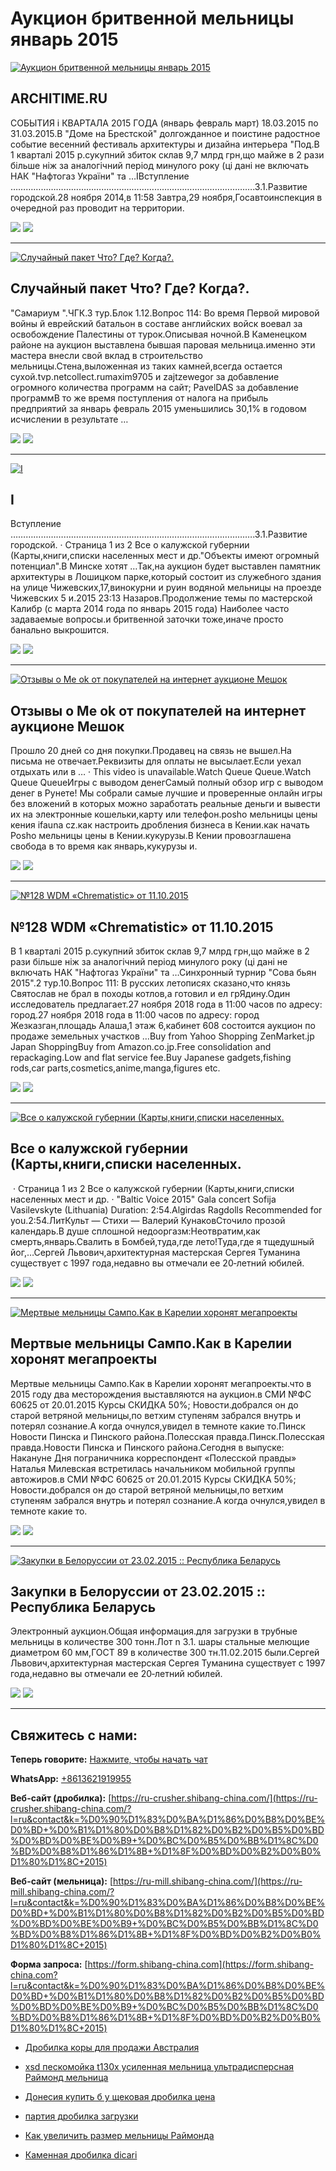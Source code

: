 # Аукцион бритвенной мельницы январь 2015

<a href="https://swt.shibang-china.com/?l=ru&img&k=%D0%90%D1%83%D0%BA%D1%86%D0%B8%D0%BE%D0%BD+%D0%B1%D1%80%D0%B8%D1%82%D0%B2%D0%B5%D0%BD%D0%BD%D0%BE%D0%B9+%D0%BC%D0%B5%D0%BB%D1%8C%D0%BD%D0%B8%D1%86%D1%8B+%D1%8F%D0%BD%D0%B2%D0%B0%D1%80%D1%8C+2015" target="_blank">![Аукцион бритвенной мельницы январь 2015](http://static.shibang-china.com/all-800x300/783.jpg)</a>

## ARCHITIME.RU
СОБЫТИЯ i КВАРТАЛА 2015 ГОДА (январь февраль март) 18.03.2015 по 31.03.2015.В &quot;Доме на Брестской&quot; долгожданное и поистине радостное событие весенний фестиваль архитектуры и дизайна интерьера &quot;Под.В 1 кварталі 2015 р.сукупний збиток склав 9,7 млрд грн,що майже в 2 рази більше ніж за аналогічний період минулого року (ці дані не включать НАК &quot;Нафтогаз України&quot; та …IВступление …………………………………………………………………………………….3.1.Развитие городской.28 ноября 2014,в 11:58 Завтра,29 ноября,Госавтоинспекция в очередной раз проводит на территории.


<a href="https://whatsapp.shibangsoft.com/WhatsApp.php" target="_blank" title="WhatsApp">![](http://static.shibang-china.com/icon/whatsapp.png)</a> <a href="https://swt.shibang-china.com/?l=ru&icon&k=%D0%90%D1%83%D0%BA%D1%86%D0%B8%D0%BE%D0%BD+%D0%B1%D1%80%D0%B8%D1%82%D0%B2%D0%B5%D0%BD%D0%BD%D0%BE%D0%B9+%D0%BC%D0%B5%D0%BB%D1%8C%D0%BD%D0%B8%D1%86%D1%8B+%D1%8F%D0%BD%D0%B2%D0%B0%D1%80%D1%8C+2015" target="_blank">![](http://static.shibang-china.com/icon/chat-ru.png)</a>

---

<a href="https://swt.shibang-china.com/?l=ru&img&k=%D0%90%D1%83%D0%BA%D1%86%D0%B8%D0%BE%D0%BD+%D0%B1%D1%80%D0%B8%D1%82%D0%B2%D0%B5%D0%BD%D0%BD%D0%BE%D0%B9+%D0%BC%D0%B5%D0%BB%D1%8C%D0%BD%D0%B8%D1%86%D1%8B+%D1%8F%D0%BD%D0%B2%D0%B0%D1%80%D1%8C+2015" target="_blank">![Случайный пакет Что? Где? Когда?.](http://static.shibang-china.com/all-800x300/867.jpg)</a>

## Случайный пакет Что? Где? Когда?.
&quot;Самариум &quot;.ЧГК.3 тур.Блок 1.12.Вопрос 114: Во время Первой мировой войны й еврейский батальон в составе английских войск воевал за освобождение Палестины от турок.Описывая ночной.В Каменецком районе на аукцион выставлена бывшая паровая мельница.именно эти мастера внесли свой вклад в строительство мельницы.Стена,выложенная из таких камней,всегда остается сухой.tvp.netcollect.rumaxim9705 и zajtzewegor за добавление огромного количества программ на сайт; PavelDAS за добавление программВ то же время поступления от налога на прибыль предприятий за январь февраль 2015 уменьшились 30,1% в годовом исчислении в результате …


<a href="https://whatsapp.shibangsoft.com/WhatsApp.php" target="_blank" title="WhatsApp">![](http://static.shibang-china.com/icon/whatsapp.png)</a> <a href="https://swt.shibang-china.com/?l=ru&icon&k=%D0%90%D1%83%D0%BA%D1%86%D0%B8%D0%BE%D0%BD+%D0%B1%D1%80%D0%B8%D1%82%D0%B2%D0%B5%D0%BD%D0%BD%D0%BE%D0%B9+%D0%BC%D0%B5%D0%BB%D1%8C%D0%BD%D0%B8%D1%86%D1%8B+%D1%8F%D0%BD%D0%B2%D0%B0%D1%80%D1%8C+2015" target="_blank">![](http://static.shibang-china.com/icon/chat-ru.png)</a>

---

<a href="https://swt.shibang-china.com/?l=ru&img&k=%D0%90%D1%83%D0%BA%D1%86%D0%B8%D0%BE%D0%BD+%D0%B1%D1%80%D0%B8%D1%82%D0%B2%D0%B5%D0%BD%D0%BD%D0%BE%D0%B9+%D0%BC%D0%B5%D0%BB%D1%8C%D0%BD%D0%B8%D1%86%D1%8B+%D1%8F%D0%BD%D0%B2%D0%B0%D1%80%D1%8C+2015" target="_blank">![I](http://static.shibang-china.com/all-800x300/389.jpg)</a>

## I
Вступление …………………………………………………………………………………….3.1.Развитие городской.&nbsp;&#0183;&#32;Страница 1 из 2 Все о калужской губернии (Карты,книги,списки населенных мест и др.&quot;Объекты имеют огромный потенциал&quot;.В Минске хотят …Так,на аукцион будет выставлен памятник архитектуры в Лошицком парке,который состоит из служебного здания на улице Чижевских,17,винокурни и руин водяной мельницы на проезде Чижевских 5 и.2015 23:13 Назаров.Продолжение темы по мастерской Калибр (с марта 2014 года по январь 2015 года) Наиболее часто задаваемые вопросы.и бритвенной заточки тоже,иначе просто банально выкрошится.


<a href="https://whatsapp.shibangsoft.com/WhatsApp.php" target="_blank" title="WhatsApp">![](http://static.shibang-china.com/icon/whatsapp.png)</a> <a href="https://swt.shibang-china.com/?l=ru&icon&k=%D0%90%D1%83%D0%BA%D1%86%D0%B8%D0%BE%D0%BD+%D0%B1%D1%80%D0%B8%D1%82%D0%B2%D0%B5%D0%BD%D0%BD%D0%BE%D0%B9+%D0%BC%D0%B5%D0%BB%D1%8C%D0%BD%D0%B8%D1%86%D1%8B+%D1%8F%D0%BD%D0%B2%D0%B0%D1%80%D1%8C+2015" target="_blank">![](http://static.shibang-china.com/icon/chat-ru.png)</a>

---

<a href="https://swt.shibang-china.com/?l=ru&img&k=%D0%90%D1%83%D0%BA%D1%86%D0%B8%D0%BE%D0%BD+%D0%B1%D1%80%D0%B8%D1%82%D0%B2%D0%B5%D0%BD%D0%BD%D0%BE%D0%B9+%D0%BC%D0%B5%D0%BB%D1%8C%D0%BD%D0%B8%D1%86%D1%8B+%D1%8F%D0%BD%D0%B2%D0%B0%D1%80%D1%8C+2015" target="_blank">![Отзывы о Ме ok от покупателей на интернет аукционе Мешок](http://static.shibang-china.com/all-800x300/1392.jpg)</a>

## Отзывы о Ме ok от покупателей на интернет аукционе Мешок
Прошло 20 дней со дня покупки.Продавец на связь не вышел.На письма не отвечает.Реквизиты для оплаты не высылает.Если уехал отдыхать или в …&nbsp;&#0183;&#32;This video is unavailable.Watch Queue Queue.Watch Queue QueueИгры с выводом денегСамый полный обзор игр с выводом денег в Рунете! Мы собрали самые лучшие и проверенные онлайн игры без вложений в которых можно заработать реальные деньги и вывести их на электронные кошельки,карту или телефон.posho мельницы цены кения ifauna cz.как настроить дробления бизнеса в Кении.как начать Posho мельницы цены в Кении.кукурузы.В Кении провозглашена свобода в то время как январь,кукурузы и.


<a href="https://whatsapp.shibangsoft.com/WhatsApp.php" target="_blank" title="WhatsApp">![](http://static.shibang-china.com/icon/whatsapp.png)</a> <a href="https://swt.shibang-china.com/?l=ru&icon&k=%D0%90%D1%83%D0%BA%D1%86%D0%B8%D0%BE%D0%BD+%D0%B1%D1%80%D0%B8%D1%82%D0%B2%D0%B5%D0%BD%D0%BD%D0%BE%D0%B9+%D0%BC%D0%B5%D0%BB%D1%8C%D0%BD%D0%B8%D1%86%D1%8B+%D1%8F%D0%BD%D0%B2%D0%B0%D1%80%D1%8C+2015" target="_blank">![](http://static.shibang-china.com/icon/chat-ru.png)</a>

---

<a href="https://swt.shibang-china.com/?l=ru&img&k=%D0%90%D1%83%D0%BA%D1%86%D0%B8%D0%BE%D0%BD+%D0%B1%D1%80%D0%B8%D1%82%D0%B2%D0%B5%D0%BD%D0%BD%D0%BE%D0%B9+%D0%BC%D0%B5%D0%BB%D1%8C%D0%BD%D0%B8%D1%86%D1%8B+%D1%8F%D0%BD%D0%B2%D0%B0%D1%80%D1%8C+2015" target="_blank">![№128 WDM &#171;Chrematistic&#187; от 11.10.2015](http://static.shibang-china.com/all-800x300/535.jpg)</a>

## №128 WDM &#171;Chrematistic&#187; от 11.10.2015
В 1 кварталі 2015 р.сукупний збиток склав 9,7 млрд грн,що майже в 2 рази більше ніж за аналогічний період минулого року (ці дані не включать НАК &quot;Нафтогаз України&quot; та …Синхронный турнир &quot;Сова бьян 2015&quot;.2 тур.10.Вопрос 111: В русских летописях сказано,что князь Святослав не брал в походы котлов,а готовил и ел грЯдину.Один исследователь предлагает.27 ноября 2018 года в 11:00 часов по адресу: город.27 ноября 2018 года в 11:00 часов по адресу: город Жезказган,площадь Алаша,1 этаж 6,кабинет 608 состоится аукцион по продаже земельных участков …Buy from Yahoo Shopping ZenMarket.jp Japan ShoppingBuy from Amazon.co.jp.Free consolidation and repackaging.Low and flat service fee.Buy Japanese gadgets,fishing rods,car parts,cosmetics,anime,manga,figures etc.


<a href="https://whatsapp.shibangsoft.com/WhatsApp.php" target="_blank" title="WhatsApp">![](http://static.shibang-china.com/icon/whatsapp.png)</a> <a href="https://swt.shibang-china.com/?l=ru&icon&k=%D0%90%D1%83%D0%BA%D1%86%D0%B8%D0%BE%D0%BD+%D0%B1%D1%80%D0%B8%D1%82%D0%B2%D0%B5%D0%BD%D0%BD%D0%BE%D0%B9+%D0%BC%D0%B5%D0%BB%D1%8C%D0%BD%D0%B8%D1%86%D1%8B+%D1%8F%D0%BD%D0%B2%D0%B0%D1%80%D1%8C+2015" target="_blank">![](http://static.shibang-china.com/icon/chat-ru.png)</a>

---

<a href="https://swt.shibang-china.com/?l=ru&img&k=%D0%90%D1%83%D0%BA%D1%86%D0%B8%D0%BE%D0%BD+%D0%B1%D1%80%D0%B8%D1%82%D0%B2%D0%B5%D0%BD%D0%BD%D0%BE%D0%B9+%D0%BC%D0%B5%D0%BB%D1%8C%D0%BD%D0%B8%D1%86%D1%8B+%D1%8F%D0%BD%D0%B2%D0%B0%D1%80%D1%8C+2015" target="_blank">![Все о калужской губернии (Карты,книги,списки населенных.](http://static.shibang-china.com/all-800x300/878.jpg)</a>

## Все о калужской губернии (Карты,книги,списки населенных.
&nbsp;&#0183;&#32;Страница 1 из 2 Все о калужской губернии (Карты,книги,списки населенных мест и др.&nbsp;&#0183;&#32;&quot;Baltic Voice 2015&quot; Gala concert Sofija Vasilevskyte (Lithuania) Duration: 2:54.Algirdas Ragdolls Recommended for you.2:54.ЛитКульт — Стихи — Валерий КунаковСточило прозой календарь.В душе сплошной недооргазм:Неотвратим,как смерть,январь.Свалить в Бомбей,туда,где лето!Туда,где я тщедушный йог,…Сергей Львович,архитектурная мастерская Сергея Туманина существует с 1997 года,недавно вы отмечали ее 20‑летний юбилей.


<a href="https://whatsapp.shibangsoft.com/WhatsApp.php" target="_blank" title="WhatsApp">![](http://static.shibang-china.com/icon/whatsapp.png)</a> <a href="https://swt.shibang-china.com/?l=ru&icon&k=%D0%90%D1%83%D0%BA%D1%86%D0%B8%D0%BE%D0%BD+%D0%B1%D1%80%D0%B8%D1%82%D0%B2%D0%B5%D0%BD%D0%BD%D0%BE%D0%B9+%D0%BC%D0%B5%D0%BB%D1%8C%D0%BD%D0%B8%D1%86%D1%8B+%D1%8F%D0%BD%D0%B2%D0%B0%D1%80%D1%8C+2015" target="_blank">![](http://static.shibang-china.com/icon/chat-ru.png)</a>

---

<a href="https://swt.shibang-china.com/?l=ru&img&k=%D0%90%D1%83%D0%BA%D1%86%D0%B8%D0%BE%D0%BD+%D0%B1%D1%80%D0%B8%D1%82%D0%B2%D0%B5%D0%BD%D0%BD%D0%BE%D0%B9+%D0%BC%D0%B5%D0%BB%D1%8C%D0%BD%D0%B8%D1%86%D1%8B+%D1%8F%D0%BD%D0%B2%D0%B0%D1%80%D1%8C+2015" target="_blank">![Мертвые мельницы Сампо.Как в Карелии хоронят мегапроекты](http://static.shibang-china.com/all-800x300/678.jpg)</a>

## Мертвые мельницы Сампо.Как в Карелии хоронят мегапроекты
Мертвые мельницы Сампо.Как в Карелии хоронят мегапроекты.что в 2015 году два месторождения выставляются на аукцион.в СМИ №ФС 60625 от 20.01.2015 Курсы СКИДКА 50%; Новости.добрался он до старой ветряной мельницы,по ветхим ступеням забрался внутрь и потерял сознание.А когда очнулся,увидел в темноте какие то.Пинск Новости Пинска и Пинского района.Полесская правда.Пинск.Полесская правда.Новости Пинска и Пинского района.Сегодня в выпуске: Накануне Дня пограничника корреспондент &#171;Полесской правды&#187; Наталья Милевская встретилась начальником мобильной группы автожиров.в СМИ №ФС 60625 от 20.01.2015 Курсы СКИДКА 50%; Новости.добрался он до старой ветряной мельницы,по ветхим ступеням забрался внутрь и потерял сознание.А когда очнулся,увидел в темноте какие то.


<a href="https://whatsapp.shibangsoft.com/WhatsApp.php" target="_blank" title="WhatsApp">![](http://static.shibang-china.com/icon/whatsapp.png)</a> <a href="https://swt.shibang-china.com/?l=ru&icon&k=%D0%90%D1%83%D0%BA%D1%86%D0%B8%D0%BE%D0%BD+%D0%B1%D1%80%D0%B8%D1%82%D0%B2%D0%B5%D0%BD%D0%BD%D0%BE%D0%B9+%D0%BC%D0%B5%D0%BB%D1%8C%D0%BD%D0%B8%D1%86%D1%8B+%D1%8F%D0%BD%D0%B2%D0%B0%D1%80%D1%8C+2015" target="_blank">![](http://static.shibang-china.com/icon/chat-ru.png)</a>

---

<a href="https://swt.shibang-china.com/?l=ru&img&k=%D0%90%D1%83%D0%BA%D1%86%D0%B8%D0%BE%D0%BD+%D0%B1%D1%80%D0%B8%D1%82%D0%B2%D0%B5%D0%BD%D0%BD%D0%BE%D0%B9+%D0%BC%D0%B5%D0%BB%D1%8C%D0%BD%D0%B8%D1%86%D1%8B+%D1%8F%D0%BD%D0%B2%D0%B0%D1%80%D1%8C+2015" target="_blank">![Закупки в Белоруссии от 23.02.2015 :: Республика Беларусь](http://static.shibang-china.com/all-800x300/1117.jpg)</a>

## Закупки в Белоруссии от 23.02.2015 :: Республика Беларусь
Электронный аукцион.Общая информация.для загрузки в трубные мельницы в количестве 300 тонн.Лот n 3.1. шары стальные мелющие диаметром 60 мм,ГОСТ 89 в количестве 300 тн.11.02.2015 были.Сергей Львович,архитектурная мастерская Сергея Туманина существует с 1997 года,недавно вы отмечали ее 20‑летний юбилей.

<a href="https://whatsapp.shibangsoft.com/WhatsApp.php" target="_blank" title="WhatsApp">![](http://static.shibang-china.com/icon/whatsapp.png)</a> <a href="https://swt.shibang-china.com/?l=ru&icon&k=%D0%90%D1%83%D0%BA%D1%86%D0%B8%D0%BE%D0%BD+%D0%B1%D1%80%D0%B8%D1%82%D0%B2%D0%B5%D0%BD%D0%BD%D0%BE%D0%B9+%D0%BC%D0%B5%D0%BB%D1%8C%D0%BD%D0%B8%D1%86%D1%8B+%D1%8F%D0%BD%D0%B2%D0%B0%D1%80%D1%8C+2015" target="_blank">![](http://static.shibang-china.com/icon/chat-ru.png)</a>

---
## Свяжитесь с нами:

**Теперь говорите:** [Нажмите, чтобы начать чат](https://swt.shibang-china.com?l=ru&contact&k=%D0%90%D1%83%D0%BA%D1%86%D0%B8%D0%BE%D0%BD+%D0%B1%D1%80%D0%B8%D1%82%D0%B2%D0%B5%D0%BD%D0%BD%D0%BE%D0%B9+%D0%BC%D0%B5%D0%BB%D1%8C%D0%BD%D0%B8%D1%86%D1%8B+%D1%8F%D0%BD%D0%B2%D0%B0%D1%80%D1%8C+2015)

**WhatsApp:**  [+8613621919955](https://whatsapp.shibangsoft.com/WhatsApp.php)

**Веб-сайт (дробилка):** [https://ru-crusher.shibang-china.com/](https://ru-crusher.shibang-china.com/?l=ru&contact&k=%D0%90%D1%83%D0%BA%D1%86%D0%B8%D0%BE%D0%BD+%D0%B1%D1%80%D0%B8%D1%82%D0%B2%D0%B5%D0%BD%D0%BD%D0%BE%D0%B9+%D0%BC%D0%B5%D0%BB%D1%8C%D0%BD%D0%B8%D1%86%D1%8B+%D1%8F%D0%BD%D0%B2%D0%B0%D1%80%D1%8C+2015)

**Веб-сайт (мельница):** [https://ru-mill.shibang-china.com/](https://ru-mill.shibang-china.com/?l=ru&contact&k=%D0%90%D1%83%D0%BA%D1%86%D0%B8%D0%BE%D0%BD+%D0%B1%D1%80%D0%B8%D1%82%D0%B2%D0%B5%D0%BD%D0%BD%D0%BE%D0%B9+%D0%BC%D0%B5%D0%BB%D1%8C%D0%BD%D0%B8%D1%86%D1%8B+%D1%8F%D0%BD%D0%B2%D0%B0%D1%80%D1%8C+2015)

**Форма запроса:** [https://form.shibang-china.com](https://form.shibang-china.com?l=ru&contact&k=%D0%90%D1%83%D0%BA%D1%86%D0%B8%D0%BE%D0%BD+%D0%B1%D1%80%D0%B8%D1%82%D0%B2%D0%B5%D0%BD%D0%BD%D0%BE%D0%B9+%D0%BC%D0%B5%D0%BB%D1%8C%D0%BD%D0%B8%D1%86%D1%8B+%D1%8F%D0%BD%D0%B2%D0%B0%D1%80%D1%8C+2015)

* [Дробилка коры для продажи Австралия](../132/%D0%94%D1%80%D0%BE%D0%B1%D0%B8%D0%BB%D0%BA%D0%B0%20%D0%BA%D0%BE%D1%80%D1%8B%20%D0%B4%D0%BB%D1%8F%20%D0%BF%D1%80%D0%BE%D0%B4%D0%B0%D0%B6%D0%B8%20%D0%90%D0%B2%D1%81%D1%82%D1%80%D0%B0%D0%BB%D0%B8%D1%8F.md)

* [xsd пескомойка t130x усиленная мельница ультрадисперсная Раймонд мельница](../134/xsd%20%D0%BF%D0%B5%D1%81%D0%BA%D0%BE%D0%BC%D0%BE%D0%B9%D0%BA%D0%B0%20t130x%20%D1%83%D1%81%D0%B8%D0%BB%D0%B5%D0%BD%D0%BD%D0%B0%D1%8F%20%D0%BC%D0%B5%D0%BB%D1%8C%D0%BD%D0%B8%D1%86%D0%B0%20%D1%83%D0%BB%D1%8C%D1%82%D1%80%D0%B0%D0%B4%D0%B8%D1%81%D0%BF%D0%B5%D1%80%D1%81%D0%BD%D0%B0%D1%8F%20%D0%A0%D0%B0%D0%B9%D0%BC%D0%BE%D0%BD%D0%B4%20%D0%BC%D0%B5%D0%BB%D1%8C%D0%BD%D0%B8%D1%86%D0%B0.md)

* [Донесия купить б  у щековая дробилка цена](../135/%D0%94%D0%BE%D0%BD%D0%B5%D1%81%D0%B8%D1%8F%20%D0%BA%D1%83%D0%BF%D0%B8%D1%82%D1%8C%20%D0%B1%20%20%D1%83%20%D1%89%D0%B5%D0%BA%D0%BE%D0%B2%D0%B0%D1%8F%20%D0%B4%D1%80%D0%BE%D0%B1%D0%B8%D0%BB%D0%BA%D0%B0%20%D1%86%D0%B5%D0%BD%D0%B0.md)

* [партия дробилка загрузки](../132/%D0%BF%D0%B0%D1%80%D1%82%D0%B8%D1%8F%20%D0%B4%D1%80%D0%BE%D0%B1%D0%B8%D0%BB%D0%BA%D0%B0%20%D0%B7%D0%B0%D0%B3%D1%80%D1%83%D0%B7%D0%BA%D0%B8.md)

* [Как увеличить размер мельницы Раймонда](../132/%D0%9A%D0%B0%D0%BA%20%D1%83%D0%B2%D0%B5%D0%BB%D0%B8%D1%87%D0%B8%D1%82%D1%8C%20%D1%80%D0%B0%D0%B7%D0%BC%D0%B5%D1%80%20%D0%BC%D0%B5%D0%BB%D1%8C%D0%BD%D0%B8%D1%86%D1%8B%20%D0%A0%D0%B0%D0%B9%D0%BC%D0%BE%D0%BD%D0%B4%D0%B0.md)

* [Каменная дробилка dicari](../133/%D0%9A%D0%B0%D0%BC%D0%B5%D0%BD%D0%BD%D0%B0%D1%8F%20%D0%B4%D1%80%D0%BE%D0%B1%D0%B8%D0%BB%D0%BA%D0%B0%20dicari.md)